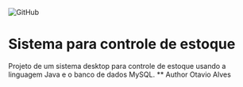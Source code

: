 ![GitHub](https://img.shields.io/github/license/otavioalves23/controle-estoque)
# Sistema para controle de estoque
Projeto de um sistema desktop para controle de estoque usando a linguagem Java e o banco de dados MySQL.
** Author
Otavio Alves
